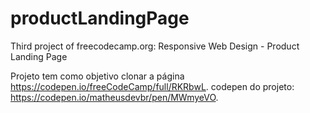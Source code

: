 # productLandingPage

Third project of freecodecamp.org: Responsive Web Design - Product Landing Page

Projeto tem como objetivo clonar a página https://codepen.io/freeCodeCamp/full/RKRbwL.
codepen do projeto: https://codepen.io/matheusdevbr/pen/MWmyeVO.
